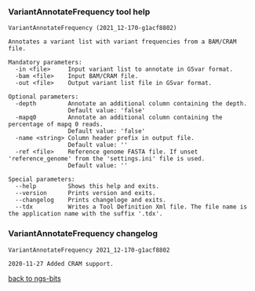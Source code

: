 ### VariantAnnotateFrequency tool help
	VariantAnnotateFrequency (2021_12-170-g1acf8802)
	
	Annotates a variant list with variant frequencies from a BAM/CRAM file.
	
	Mandatory parameters:
	  -in <file>     Input variant list to annotate in GSvar format.
	  -bam <file>    Input BAM/CRAM file.
	  -out <file>    Output variant list file in GSvar format.
	
	Optional parameters:
	  -depth         Annotate an additional column containing the depth.
	                 Default value: 'false'
	  -mapq0         Annotate an additional column containing the percentage of mapq 0 reads.
	                 Default value: 'false'
	  -name <string> Column header prefix in output file.
	                 Default value: ''
	  -ref <file>    Reference genome FASTA file. If unset 'reference_genome' from the 'settings.ini' file is used.
	                 Default value: ''
	
	Special parameters:
	  --help         Shows this help and exits.
	  --version      Prints version and exits.
	  --changelog    Prints changeloge and exits.
	  --tdx          Writes a Tool Definition Xml file. The file name is the application name with the suffix '.tdx'.
	
### VariantAnnotateFrequency changelog
	VariantAnnotateFrequency 2021_12-170-g1acf8802
	
	2020-11-27 Added CRAM support.
[back to ngs-bits](https://github.com/imgag/ngs-bits)